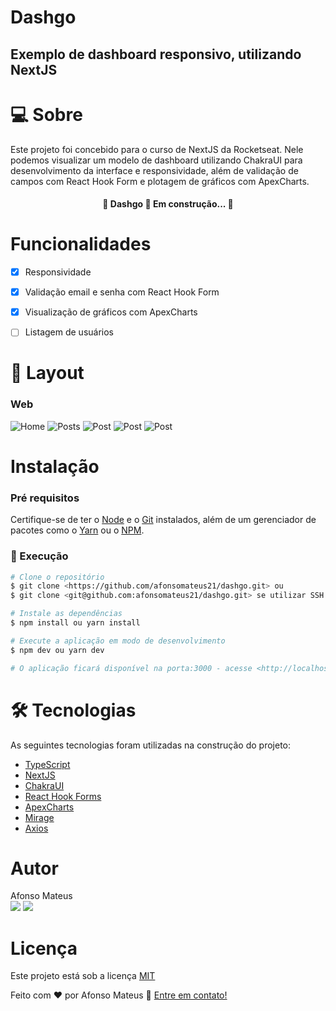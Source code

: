 # Dashgo
## Exemplo de dashboard responsivo, utilizando NextJS

# 💻 Sobre
Este projeto foi concebido para o curso de NextJS da Rocketseat. Nele podemos visualizar um modelo de dashboard utilizando ChakraUI para desenvolvimento da interface e responsividade, além de validação de campos com React Hook Form e plotagem de gráficos com ApexCharts.

<h4 align="center"> 
	🚧  Dashgo 🚀 Em construção...  🚧
</h4>

# Funcionalidades
- [x] Responsividade
- [x] Validação email e senha com React Hook Form
- [x] Visualização de gráficos com ApexCharts
- [ ] Listagem de usuários


# 🎨 Layout
### Web
<img alt="Home" src="./screenshots/github/assets/signin.png">
<img alt="Posts" src="./screenshots/github/assets/signin_responsivo.png">
<img alt="Post" src="./screenshots/github/assets/erro.png">
<img alt="Post" src="./screenshots/github/assets/dashboard.png">
<img alt="Post" src="./screenshots/github/assets/dashboard_responsivo.png">


# Instalação
### Pré requisitos
Certifique-se de ter o [Node](https://nodejs.org/en/) e o [Git](https://git-scm.com) instalados, além de um gerenciador
de pacotes como o [Yarn](https://yarnpkg.com/) ou o [NPM](https://www.npmjs.com/).

### 🎨 Execução
```bash
# Clone o repositório
$ git clone <https://github.com/afonsomateus21/dashgo.git> ou
$ git clone <git@github.com:afonsomateus21/dashgo.git> se utilizar SSH

# Instale as dependências
$ npm install ou yarn install

# Execute a aplicação em modo de desenvolvimento
$ npm dev ou yarn dev

# O aplicação ficará disponível na porta:3000 - acesse <http://localhost:3000>
```

# 🛠 Tecnologias
As seguintes tecnologias foram utilizadas na construção do projeto:
- [TypeScript](https://www.typescriptlang.org/)
- [NextJS](https://nextjs.org/)
- [ChakraUI](https://chakra-ui.com/)
- [React Hook Forms](https://react-hook-form.com/)
- [ApexCharts](https://apexcharts.com/docs/react-charts/)
- [Mirage](https://miragejs.com/)
- [Axios](https://axios-http.com/ptbr/docs/intro)

# Autor
Afonso Mateus<br/>
<a href="https://www.linkedin.com/in/afonso-mateus-3a8522118/"><img src="https://img.shields.io/static/v1?label=Linkedin&labelColor=0a66c2&message=Afonso&color=0a66c2&style=flat"/></a>
<img src="https://img.shields.io/static/v1?label=Gmail&labelColor=db4a39&message=afonsomateus.dev@gmail.com&color=db4a39&style=flat"/>

# Licença
Este projeto está sob a licença [MIT](https://github.com/afonsomateus21/dashgo/blob/main/LICENSE)

Feito com ❤️ por Afonso Mateus 👋 [Entre em contato!](https://www.linkedin.com/in/afonso-mateus-3a8522118/)
